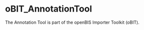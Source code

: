 oBIT_AnnotationTool
===================

The Annotation Tool is part of the openBIS Importer Toolkit (oBIT).
